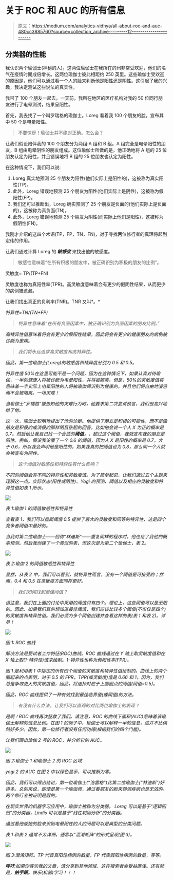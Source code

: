 # 关于 ROC 和 AUC 的所有信息

> 原文：<https://medium.com/analytics-vidhya/all-about-roc-and-auc-480cc3885760?source=collection_archive---------12----------------------->

## 分类器的性能

我认识两个瑜伽士(神秘的人)。这两位瑜伽士在我所在的州非常受欢迎，他们的名气在疫情时期成倍增长。这两位瑜伽士彼此相距约 250 英里。这些瑜伽士受欢迎的原因是，他们可以通过看一个人的脸来判断他是阳性还是阴性。这引起了我的兴趣，我决定测试这些说法的真实性。

我带了 100 个朋友一起去。一天前，我所在地区的医疗机构对我的 50 位同行朋友进行了电晕测试，结果呈阳性。

首先，我去找了一个叫罗瑞格的瑜伽士。Loreg 看着我 100 个朋友的脸，宣布其中 50 个是电晕阳性。

> 不要惊讶！瑜伽士并不绝对正确。怎么会？

让我们假设陪伴我的 100 个朋友分为两组:A 组和 B 组。A 组完全是电晕阳性的朋友，B 组由电晕阴性的朋友组成。这位瑜伽士所做的是，他正确地将 A 组的 25 位朋友认定为阳性，并且错误地将 B 组的 25 位朋友也认定为阳性。

在这种情况下，我们可以说:

1.  Loreg 真实地预测 25 个朋友为阳性(他们实际上是阳性的)，这被称为真实阳性(TP)。
2.  此外，Loreg 错误地预测 25 个朋友为阳性(他们实际上是阴性)，这被称为假阳性(FP)。
3.  我们还可以推断出，Loreg 确实预测了 25 个朋友是负面的(他们实际上是负面的)，这被称为真负面(TN)。
4.  此外，Loreg 错误地预测 25 个朋友为阴性(而实际上他们是阳性)，这被称为假阴性(FN)。

我刚才介绍的这四个术语(TP，FP，TN，FN)，对于寻找两位修行者的真理将起到宏伟的作用。

让我们通过计算 Loreg 的 ***敏感度*** 来找出他的敏感度。

> 敏感性意味着“在所有积极的朋友中，被正确识别为积极的朋友的比例”。

灵敏度= TP/(TP+FN)

灵敏度也称为真阳性率(TPR)。高灵敏度意味着会有更少的假阴性结果，从而更少的病例被遗漏。

让我们找出真正的负利率(TNR)。TNR 又叫*。*

*特异性=TN/(TN+FP)*

> *特异性意味着“在所有负面因素中，被正确识别为负面因素的朋友比例。”*

*高特异性值意味着将会有更少的假阳性结果，因此将会有更少的健康朋友的病例被诊断为患病。*

> *我们将永远追求高灵敏度和高特异性。*

*因此，第一位瑜伽士(Loreg)的敏感度和特异度分别为 0.5 和 0.5。*

*特异性值 50%在这里可能不是一个问题，因为在这种情况下，如果认真对待瑜伽，一半的健康人将被诊断为电晕阳性，并将被隔离。但是，50%的灵敏度值将意味着一半实际上电晕阳性的人将被瑜伽师识别为健康的，并且他们将自由地漫游而不会被隔离。一场灾难！*

*当瑜伽士“罗瑞格”被告知他的灾难行为时，他要求第二次尝试预言，我们很高兴地给了他。*

*这一次，瑜伽士聪明地提出了他的诊断。他提供了朋友是积极的可能性，而不是像朋友是积极的或消极的那样明目张胆的回答。比如他会说一个人 X 为正的概率是 0.7。然后他让我自己找一个合适的**阈值，**，超过这个阈值，我就宣布我的朋友是阳性。例如，假设我设置了一个 0.6 的阈值，因为人 X 是阳性的概率是 0.7，大于 0.6，所以我会声明他是阳性的。如果我真的把阈值设为 0.8，那么同一个人就会被宣布为阴性。*

> *这个阈值对敏感性和特异性有什么影响？*

*不同的阈值会有不同的特异性和灵敏度值。为了简单起见，让我们通过五个主题来理解这一点。实际状态(阳性或阴性)、Yogi 的预测、阈值以及相应的灵敏度和特异性值如表 1 所示。*

*![](img/920fceb095de75299f58d160cf8fd9e0.png)*

*表 1:瑜伽 1 的阈值敏感性和特异性*

*查看表 1，我们可以推断阈值 0.5 提供了最大的灵敏度和同等的特异性，这是四个竞争者阈值中最好的。*

*当我对第二位瑜伽士——俗称“林迪斯”——重复同样的程序时，他也给了我他的概率预测。然后我创建了一个类似的表，但这次是为第二个瑜伽士，表 2。*

*![](img/f8f4aaa91e0467aecd0b8c15dca5152d.png)*

*表 2:瑜伽 2 的阈值敏感性和特异性*

*显然，从表 2 中，我们可以看到，就特异性而言，没有一个阈值是可接受的；然而，0.4 和 0.5 在灵敏度方面同样更好。*

> *我们如何找到最佳阈值？*

*请注意，我们在上面的讨论中采用的阈值只有四个。理论上，这些阈值可以是无限的。因此，如果我们真的想知道最佳阈值，我们应该比较多个阈值(不仅仅是四个)的灵敏度和特异性值。我们必须为多个阈值创建并查看这样的表(表 1 和表 2)。详尽！*

*![](img/5d368541e448ed52369c072236d3a570.png)*

*图 1: ROC 曲线*

*解决方法是受试者工作特征(ROC)曲线。ROC 曲线通过在 Y 轴上取灵敏度值和在 X 轴上取(1-特异性)值来绘制。1-特异性也称为假阳性率(FPR)。*

*图 1 是利用表 1 中指定的所有四个阈值的灵敏度和特异性值绘制的。曲线上的两个圈起来的点表明，对于 0.5 的 FPR，TPR(或灵敏度)值是 0.66 和 1。因为，我们总是争取更大的灵敏度值，因此，将选择对应于上圆圈点的阈值(阈值=0.5)。*

*因此，ROC 曲线提供了一种有效找到最佳临界值(或阈值)的方法。*

> *有没有什么办法，让我们可以直观的对比两位瑜伽士的表现？*

*是啊！ROC 曲线再次拯救了我们。请注意，ROC 的曲线下面积(AUC)意味着该瑜伽士解释的信息比例。在图 1 的例子中，瑜伽士可以解释一半的信息，这并不比偶然好多少。因此，第一位修行者没有任何功德(根据我们的四个门槛)。*

*让我们画出瑜伽 2 号的 ROC，并分析它的 AUC。*

*![](img/93b284c37be5425a9bc45ff1ebc5b287.png)*

*图 2:瑜伽士 1 和瑜伽士 2 的 ROC 区域*

*yogi 2 的 AUC 在图 2 中以绿色显示，可以推断为零。*

*因此，我们可以得出结论，第一位瑜伽士(“洛雷格”)比第二位瑜伽士(“林迪斯”)好得多。总的来说，即使是第一个瑜伽师，通过看朋友的脸来预测疾病也是无效的。两个修行者被证明是假的。*

*在现实世界的机器学习应用中，瑜伽士被称为分类器。 *Loreg 可以是基于“逻辑回归”的分类器，Lindis 可以是基于“线性判别分析”的分类器*。*

*通过看他或她的脸来识别电晕阳性的人的问题可以是典型的分类问题。*

*表 1 和表 2 通常不太详细，通常以“混淆矩阵”的形式呈现(图 3)。*

*![](img/f9534b79fa1f79bb0ba256206276fa93.png)*

*图 3:混淆矩阵。TP 代表真阳性病例的数量，FP 代表假阳性病例的数量，等等。*

***呼吁**:如果你喜欢我的文章，请分享到其他领域，这样搜索者会受益匪浅。还有就是，**拍手跟**。快乐(机器)学习！！！*